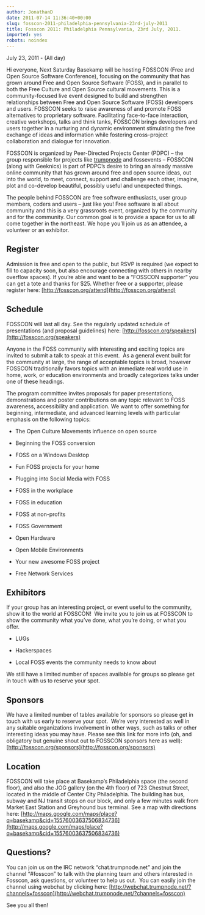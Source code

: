 ```yaml
---
author: JonathanD
date: 2011-07-14 11:36:40+00:00
slug: fosscon-2011-philadelphia-pennsylvania-23rd-july-2011
title: Fosscon 2011: Philadelphia Pennsylvania, 23rd July, 2011.
imported: yes
robots: noindex
---
```

July 23, 2011 - (All day)

Hi everyone,
Next Saturday Basekamp will be hosting FOSSCON (Free and Open Source Software Conference), focusing on the community that has grown around Free and Open Source Software (FOSS), and in parallel to both the Free Culture and Open Source cultural movements.
This is a community-focused live event designed to build and strengthen relationships between Free and Open Source Software (FOSS) developers and users. FOSSCON seeks to raise awareness of and promote FOSS alternatives to proprietary software. Facilitating face-to-face interaction, creative workshops, talks and think tanks, FOSSCON brings developers and users together in a nurturing and dynamic environment stimulating the free exchange of ideas and information while fostering cross-project collaboration and dialogue for innovation.

FOSSCON is organized by Peer-Directed Projects Center (PDPC) – the group responsible for projects like [trumpnode](http://basekamp.com/about/events/trumpnode) and fossevents – FOSSCON (along with Geeknics) is part of PDPC’s desire to bring an already massive online community that has grown around free and open source ideas, out into the world, to meet, connect, support and challenge each other, imagine, plot and co-develop beautiful, possibly useful and unexpected things.

The people behind FOSSCON are free software enthusiasts, user group members, coders and users – just like you! Free software is all about community and this is a very grassroots event, organized by the community and for the community. Our common goal is to provide a space for us to all come together in the northeast. We hope you’ll join us as an attendee, a volunteer or an exhibitor.


## Register


Admission is free and open to the public, but RSVP is required (we expect to fill to capacity soon, but also encourage connecting with others in nearby overflow spaces). If you’re able and want to be a “FOSSCON supporter” you can get a tote and thanks for $25. Whether free or a supporter, please register here: [http://fosscon.org/attend](http://fosscon.org/attend)


## Schedule


FOSSCON will last all day. See the regularly updated schedule of presentations (and proposal guidelines) here: [http://fosscon.org/speakers](http://fosscon.org/speakers)

Anyone in the FOSS community with interesting and exciting topics are invited to submit a talk to speak at this event.  As a general event built for the community at large, the range of acceptable topics is broad, however FOSSCON traditionally favors topics with an immediate real world use in home, work, or education environments and broadly categorizes talks under one of these headings.

The program committee invites proposals for paper presentations, demonstrations and poster contributions on any topic relevant to FOSS awareness, accessibility and application. We want to offer something for beginning, intermediate, and advanced learning levels with particular emphasis on the following topics:



	
  * The Open Culture Movements influence on open source

	
  * Beginning the FOSS conversion

	
  * FOSS on a Windows Desktop

	
  * Fun FOSS projects for your home

	
  * Plugging into Social Media with FOSS

	
  * FOSS in the workplace

	
  * FOSS in education

	
  * FOSS at non-profits

	
  * FOSS Government

	
  * Open Hardware

	
  * Open Mobile Environments

	
  * Your new awesome FOSS project

	
  * Free Network Services





## Exhibitors


If your group has an interesting project, or event useful to the community, show it to the world at FOSSCON!  We invite you to join us at FOSSCON to show the community what you’ve done, what you’re doing, or what you offer.



	
  * LUGs

	
  * Hackerspaces

	
  * Local FOSS events the community needs to know about


We still have a limited number of spaces available for groups so please get in touch with us to reserve your spot.


## Sponsors


We have a limited number of tables available for sponsors so please get in touch with us early to reserve your spot.  We’re very interested as well in any suitable organizations involvement in other ways, such as talks or other interesting ideas you may have. Please see this link for more info (oh, and obligatory but genuine shout out to FOSSCON sponsors here as well): [http://fosscon.org/sponsors](http://fosscon.org/sponsors)


## Location


FOSSCON will take place at Basekamp’s Philadelphia space (the second floor), and also the JOG gallery (on the 4th floor) of 723 Chestnut Street, located in the middle of Center City Philadelphia. The building has bus, subway and NJ transit stops on our block, and only a few minutes walk from Market East Station and Greyhound bus terminal. See a map with directions here:
[http://maps.google.com/maps/place?q=basekamp&cid=15576003637506834736](http://maps.google.com/maps/place?q=basekamp&cid=15576003637506834736)


## Questions?


You can join us on the IRC network “chat.trumpnode.net” and join the channel “#fosscon” to talk with the planning team and others interested in Fosscon, ask questions, or volunteer to help us out.  You can easily join the channel using webchat by clicking here: [http://webchat.trumpnode.net/?channels=fosscon](http://webchat.trumpnode.net/?channels=fosscon)

See you all then!
